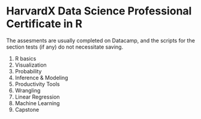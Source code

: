 # HarvardX Data Science Professional Certificate in R

The assesments are usually completed on Datacamp, and the scripts for the section tests (if any) do not necessitate saving.

1. R basics
2. Visualization
3. Probability
4. Inference & Modeling
5. Productivity Tools
6. Wrangling
7. Linear Regression
8. Machine Learning
9. Capstone

